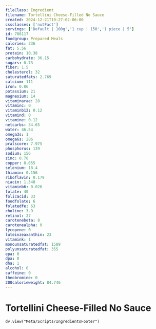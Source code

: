```yaml
---
fileClass: Ingredient
filename: Tortellini Cheese-Filled No Sauce
created: 2024-12-21T19:27:02-06:00
cssclasses: ['nutFact']
servings: ['Default | 100g','1 cup | 150','1 piece | 5']
id: 786117
foodgroup: Prepared Meals
calories: 236
fat: 5.56
protein: 10.38
carbohydrate: 36.15
sugars: 0.73
fiber: 1.5
cholesterol: 32
saturatedfats: 2.769
calcium: 111
iron: 0.86
potassium: 21
magnesium: 14
vitaminarae: 28
vitaminc: 0
vitaminb12: 0.12
vitamind: 0
vitamine: 0.12
netcarbs: 34.65
water: 46.54
omega3s: 1
omega6s: 286
pralscore: 7.975
phosphorus: 139
sodium: 156
zinc: 0.78
copper: 0.055
selenium: 18.4
thiamin: 0.156
riboflavin: 0.179
niacin: 1.348
vitaminb6: 0.026
folate: 40
folicacid: 33
foodfolate: 6
folatedfe: 63
choline: 3.9
retinol: 27
carotenebeta: 8
carotenealpha: 0
lycopene: 0
luteinzeaxanthin: 23
vitamink: 1
monounsaturatedfat: 1589
polyunsaturatedfat: 355
epa: 0
dpa: 0
dha: 1
alcohol: 0
caffeine: 0
theobromine: 0
200calorieweight: 84.746
---
```


# Tortellini Cheese-Filled No Sauce

```dataviewjs
dv.view("Meta/Scripts/IngredientsFooter")
```